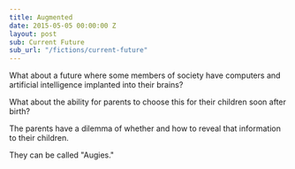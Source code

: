 ```yaml
---
title: Augmented
date: 2015-05-05 00:00:00 Z
layout: post
sub: Current Future
sub_url: "/fictions/current-future"
---
```


What about a future where some members of society have computers and artificial intelligence implanted into their brains?

What about the ability for parents to choose this for their children soon after birth?



The parents have a dilemma of whether and how to reveal that information to their children.



They can be called "Augies."